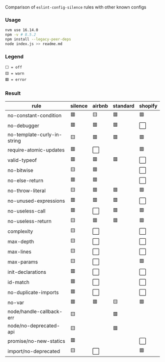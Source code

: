 Comparison of `eslint-config-silence` rules with other known configs

### Usage

```bash
nvm use 16.14.0
npm -v # 8.5.2
npm install --legacy-peer-deps
node index.js >> readme.md
```

### Legend
```
⬜ = off
🟨 = warn
🟥 = error
```

### Result
|rule|silence|airbnb|standard|shopify|
|---|---|---|---|---|
|no-constant-condition|🟥|🟨|🟥|🟥|
|no-debugger|🟥|🟥|🟥|⬜|
|no-template-curly-in-string|🟨|🟥|🟥|🟥|
|require-atomic-updates|🟥|⬜||🟥|
|valid-typeof|🟥|🟥|🟥|⬜|
|no-bitwise|🟨|🟥||⬜|
|no-else-return|🟥|🟥||⬜|
|no-throw-literal|🟨|🟥|🟥|🟥|
|no-unused-expressions|🟥|🟥|🟥|⬜|
|no-useless-call|🟥|⬜|🟥|🟥|
|no-useless-return|🟨|🟥|🟥|🟥|
|complexity|🟨|⬜||⬜|
|max-depth|🟨|⬜||⬜|
|max-lines|🟨|⬜||⬜|
|max-params|🟨|⬜||🟥|
|init-declarations|🟥|⬜||⬜|
|id-match|🟥|⬜||⬜|
|no-duplicate-imports|🟥|⬜||⬜|
|no-var|🟥|🟥|🟨|🟥|
|node/handle-callback-err|🟨||🟥||
|node/no-deprecated-api|🟨||🟥||
|promise/no-new-statics|🟥|||⬜|
|import/no-deprecated|🟨|⬜||🟥|
